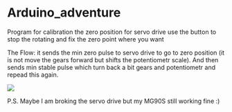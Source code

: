# Arduino_adventure
Program for calibration the zero position for servo drive
use the button to stop the rotating and fix the zero point where you want

The Flow:
it sends the min zero pulse to servo drive to go to zero position (it is not move the gears forward but shifts the potentiometr scale). And then sends min stable pulse which turn back a bit gears and potentiometr and repead this again. 

<img src="https://photos.app.goo.gl/g6JpfnE4iDZdo5bg9">

P.S.
Maybe I am broking the servo drive but my MG90S still working fine :)
